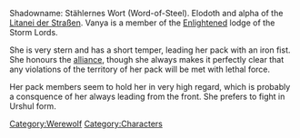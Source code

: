 Shadowname: Stählernes Wort (Word-of-Steel). Elodoth and alpha of the
[Litanei der Straßen](Litanei_der_Straßen "wikilink"). Vanya is a member
of the [Enlightened](Enlightened "wikilink") lodge of the Storm Lords.

She is very stern and has a short temper, leading her pack with an iron
fist. She honours the [alliance](alliance "wikilink"), though she always
makes it perfectly clear that any violations of the territory of her
pack will be met with lethal force.

Her pack members seem to hold her in very high regard, which is probably
a consquence of her always leading from the front. She prefers to fight
in Urshul form.

[Category:Werewolf](Category:Werewolf "wikilink")
[Category:Characters](Category:Characters "wikilink")
